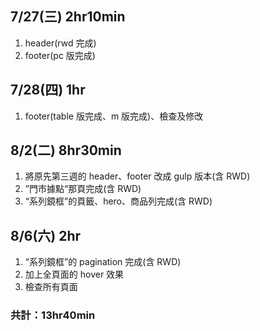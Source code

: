 ## 7/27(三) 2hr10min

1. header(rwd 完成)
2. footer(pc 版完成)

## 7/28(四) 1hr

1. footer(table 版完成、m 版完成)、檢查及修改

## 8/2(二) 8hr30min

1. 將原先第三週的 header、footer 改成 gulp 版本(含 RWD)
2. ”門市據點“那頁完成(含 RWD)
3. “系列鏡框”的頁籤、hero、商品列完成(含 RWD)

## 8/6(六) 2hr

1. “系列鏡框”的 pagination 完成(含 RWD)
2. 加上全頁面的 hover 效果
3. 檢查所有頁面

### 共計：13hr40min
